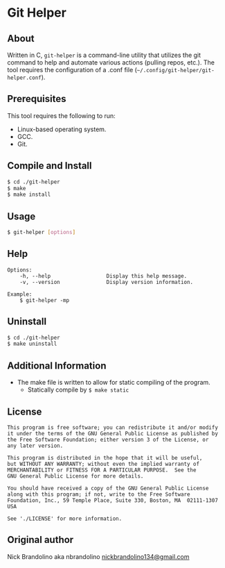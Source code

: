 # Git Helper

## About

Written in C, `git-helper` is a command-line utility that utilizes the git command to help and automate various actions (pulling repos, etc.). The tool requires the configuration of a .conf file (`~/.config/git-helper/git-helper.conf`).

## Prerequisites

This tool requires the following to run:

- Linux-based operating system.
- GCC.
- Git.

Compile and Install
-------------------
```bash
$ cd ./git-helper
$ make
$ make install
```

Usage
-----
```bash
$ git-helper [options]
```

Help
---------------------
    Options:
        -h, --help                  Display this help message.
        -v, --version               Display version information.

    Example:
        $ git-helper -mp

Uninstall
---------
```bash
$ cd ./git-helper
$ make uninstall
```

## Additional Information
- The make file is written to allow for static compiling of the program.
    - Statically compile by `$ make static`

## License

    This program is free software; you can redistribute it and/or modify
    it under the terms of the GNU General Public License as published by
    the Free Software Foundation; either version 3 of the License, or
    any later version.

    This program is distributed in the hope that it will be useful,
    but WITHOUT ANY WARRANTY; without even the implied warranty of
    MERCHANTABILITY or FITNESS FOR A PARTICULAR PURPOSE.  See the
    GNU General Public License for more details.

    You should have received a copy of the GNU General Public License
    along with this program; if not, write to the Free Software
    Foundation, Inc., 59 Temple Place, Suite 330, Boston, MA  02111-1307  USA

    See './LICENSE' for more information.


## Original author

Nick Brandolino aka nbrandolino
nickbrandolino134@gmail.com
